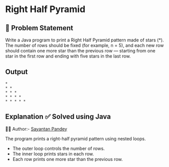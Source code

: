# Right Half Pyramid

## 🧩 Problem Statement

Write a Java program to print a Right Half Pyramid pattern made of stars (*).
The number of rows should be fixed (for example, n = 5), and each new row should contain one more star than the previous row — starting from one star in the first row and ending with five stars in the last row.

## Output
```
* 
* * 
* * * 
* * * * 
* * * * * 
```
## Explanation ✅ Solved using Java 
👨‍💻 Author:- [Sayantan Pandey](https://github.com/sayantanpandey)

The program prints a right-half pyramid pattern using nested loops.  
- The outer loop controls the number of rows.  
- The inner loop prints stars in each row.  
- Each row prints one more star than the previous row.


